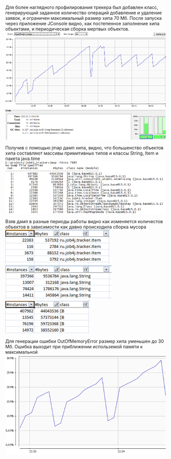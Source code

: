 Для более наглядного профилирования трекера был добавлен класс, генерирующий заданное количество операций добавление и 
удаление заявок, и ограничен максимальный размер хипа 70 Мб. После запуска через приложение JConsole видно, как
постепенное заполнение хипа объектами, и периодическая сборка мертвых объектов.
![heapjConsole.png](heapjConsole.png)

Получив с помощью jmap дамп хипа, видно, что большенство объектов хипа составляют массивы примитивных типов и классы 
String, Item и пакета java.time ![damp.png](damp.png)

Взяв дамп в разные периоды работы видно как изменяется количестов объектов в зависимости как давно происходила сборка 
мусора
![item.png](item.png) ![string.png](string.png) ![byterray.png](byterray.png)

Для генерации ошибки OutOfMemoryError размер хипа уменьшен до 30 Мб. Ошибка выходит при приближении использемой памяти
к максимальной
![oome.png](oome.png)